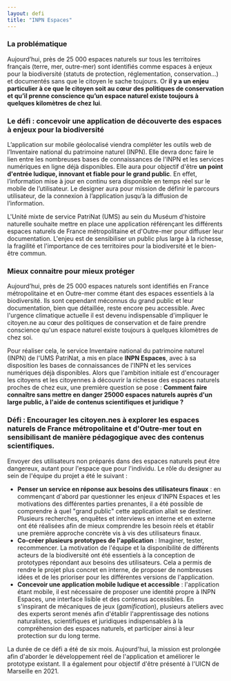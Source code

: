 ```yaml
---
layout: defi
title: "INPN Espaces"
---
```


### La problématique

Aujourd’hui, près de 25 000 espaces naturels sur tous les territoires français (terre, mer, outre-mer) sont identifiés comme espaces à enjeux pour la biodiversité (statuts de protection, réglementation,  conservation...) et documentés sans que le citoyen le sache toujours. Or **il y a un enjeu particulier à ce que le citoyen soit au cœur des politiques de conservation et qu’il prenne conscience qu’un espace naturel existe toujours à quelques kilomètres de chez lui**. 

### Le défi : concevoir une application de découverte des espaces à enjeux pour la biodiversité

L’application sur mobile géolocalisé viendra compléter les outils web de l’Inventaire national du patrimoine naturel (INPN). Elle devra donc faire le lien entre les nombreuses bases de connaissances de l'INPN et les services numériques en ligne déjà disponibles. Elle aura pour objectif d'être **un point d'entrée ludique, innovant et fiable pour le grand public**. En effet, l’information mise à jour en continu sera disponible en temps réel sur le mobile de l’utilisateur. Le designer aura pour mission de définir le parcours utilisateur, de la connexion à l’application jusqu’à la diffusion de l’information.


L'Unité mixte de service PatriNat (UMS) au sein du Muséum d'histoire naturelle souhaite mettre en place une application référençant les différents espaces naturels de France métropolitaine et d'Outre-mer pour diffuser leur documentation. L'enjeu est de sensibiliser un public plus large à la richesse, la fragilité et l'importance de ces territoires pour la biodiversité et le bien-être commun.

### Mieux connaitre pour mieux protéger

Aujourd’hui, près de 25 000 espaces naturels sont identifiés en France métropolitaine et en Outre-mer comme étant des espaces essentiels à la biodiversité. Ils sont cependant méconnus du grand public et leur documentation, bien que détaillée, reste encore peu accessible. Avec l'urgence climatique actuelle il est devenu indispensable d'impliquer le citoyen.ne au cœur des politiques de conservation et de faire prendre conscience qu'un espace naturel existe toujours à quelques kilomètres de chez soi.

Pour réaliser cela, le service Inventaire national du patrimoine naturel (INPN) de l'UMS PatriNat, a mis en place **INPN Espaces**, avec à sa disposition les bases de connaissances de l'INPN et les services numériques déjà disponibles. Alors que l'ambition initiale est d'encourager les citoyens et les citoyennes à découvrir la richesse des espaces naturels proches de chez eux, une première question se pose : **Comment faire connaître sans mettre en danger 25000 espaces naturels auprès d'un large public, à l'aide de contenus scientifiques et juridique ?**

### Défi : Encourager les citoyen.nes à explorer les espaces naturels de France métropolitaine et d'Outre-mer tout en sensibilisant de manière pédagogique avec des contenus scientifiques.

Envoyer des utilisateurs non préparés dans des espaces naturels peut être dangereux, autant pour l'espace que pour l'individu. Le rôle du designer au sein de l'équipe du projet a été le suivant :

- **Penser un service en réponse aux besoins des utilisateurs finaux** : en commençant d'abord par questionner les enjeux d'INPN Espaces et les motivations des différentes parties prenantes, il a été possible de comprendre à quel "grand public" cette application allait se destiner. Plusieurs recherches, enquêtes et interviews en interne et en externe ont été réalisées afin de mieux comprendre les besoin réels et établir une première approche concrète vis à vis des utilisateurs finaux.
- **Co-créer plusieurs prototypes de l'application** : Imaginer, tester, recommencer. La motivation de l'équipe et la disponibilité de différents acteurs de la biodiversité ont été essentiels à la conception de prototypes répondant aux besoins des utilisateurs. Cela a permis de rendre le projet plus concret en interne, de proposer de nombreuses idées et de les prioriser pour les différentes versions de l'application.
- **Concevoir une application mobile ludique et accessible** : l'application étant mobile, il est nécessaire de proposer une identité propre à INPN Espaces, une interface lisible et des contenus accessibles. En s'inspirant de mécaniques de jeux (*gamification*), plusieurs ateliers avec des experts seront menés afin d'établir l'apprentissage des notions naturalistes, scientifiques et juridiques indispensables à la compréhension des espaces naturels, et participer ainsi à leur protection sur du long terme.

La durée de ce défi a été de six mois. Aujourd'hui, la mission est prolongée afin d'aborder le développement réel de l'application et améliorer le prototype existant. Il a également pour objectif d'être présenté à l'UICN de Marseille en 2021.
